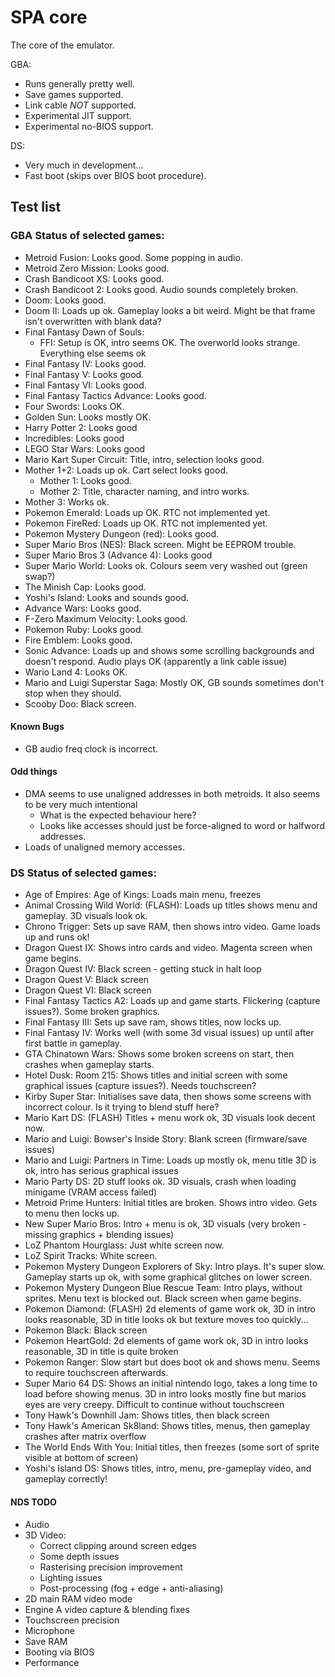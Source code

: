 # SPA core
The core of the emulator.

GBA:
- Runs generally pretty well.
- Save games supported.
- Link cable _NOT_ supported.
- Experimental JIT support.
- Experimental no-BIOS support.

DS:
- Very much in development...
- Fast boot (skips over BIOS boot procedure).

## Test list

### GBA Status of selected games:
- Metroid Fusion: Looks good. Some popping in audio.
- Metroid Zero Mission: Looks good.
- Crash Bandicoot XS: Looks good.
- Crash Bandicoot 2: Looks good. Audio sounds completely broken.
- Doom: Looks good.
- Doom II: Loads up ok. Gameplay looks a bit weird. Might be that frame isn't overwritten with blank data?
- Final Fantasy Dawn of Souls:
    - FFI: Setup is OK, intro seems OK. The overworld looks strange. Everything else seems ok
- Final Fantasy IV: Looks good.
- Final Fantasy V: Looks good.
- Final Fantasy VI: Looks good.
- Final Fantasy Tactics Advance: Looks good.
- Four Swords: Looks OK.
- Golden Sun: Looks mostly OK.
- Harry Potter 2: Looks good
- Incredibles: Looks good
- LEGO Star Wars: Looks good
- Mario Kart Super Circuit: Title, intro, selection looks good.
- Mother 1+2: Loads up ok. Cart select looks good.
    - Mother 1: Looks good.
    - Mother 2: Title, character naming, and intro works.
- Mother 3: Works ok.
- Pokemon Emerald: Loads up OK. RTC not implemented yet.
- Pokemon FireRed: Loads up OK. RTC not implemented yet.
- Pokemon Mystery Dungeon (red): Looks good.
- Super Mario Bros (NES): Black screen. Might be EEPROM trouble.
- Super Mario Bros 3 (Advance 4): Looks good
- Super Mario World: Looks ok. Colours seem very washed out (green swap?)
- The Minish Cap: Looks good.
- Yoshi's Island: Looks and sounds good.
- Advance Wars: Looks good.
- F-Zero Maximum Velocity: Looks good.
- Pokemon Ruby: Looks good.
- Fire Emblem: Looks good.
- Sonic Advance: Loads up and shows some scrolling backgrounds and doesn't respond. Audio plays OK (apparently a link cable issue)
- Wario Land 4: Looks OK.
- Mario and Luigi Superstar Saga: Mostly OK, GB sounds sometimes don't stop when they should.
- Scooby Doo: Black screen.

#### Known Bugs
- GB audio freq clock is incorrect.

#### Odd things
- DMA seems to use unaligned addresses in both metroids. It also seems to be very much intentional
    - What is the expected behaviour here?
    - Looks like accesses should just be force-aligned to word or halfword addresses.
- Loads of unaligned memory accesses.

### DS Status of selected games:
- Age of Empires: Age of Kings: Loads main menu, freezes
- Animal Crossing Wild World: (FLASH): Loads up titles shows menu and gameplay. 3D visuals look ok.
- Chrono Trigger: Sets up save RAM, then shows intro video. Game loads up and runs ok!
- Dragon Quest IX: Shows intro cards and video. Magenta screen when game begins.
- Dragon Quest IV: Black screen - getting stuck in halt loop
- Dragon Quest V: Black screen
- Dragon Quest VI: Black screen
- Final Fantasy Tactics A2: Loads up and game starts. Flickering (capture issues?). Some broken graphics.
- Final Fantasy III: Sets up save ram, shows titles, now locks up.
- Final Fantasy IV: Works well (with some 3d visual issues) up until after first battle in gameplay.
- GTA Chinatown Wars: Shows some broken screens on start, then crashes when gameplay starts.
- Hotel Dusk: Room 215: Shows titles and initial screen with some graphical issues (capture issues?). Needs touchscreen?
- Kirby Super Star: Initialises save data, then shows some screens with incorrect colour. Is it trying to blend stuff here?
- Mario Kart DS: (FLASH) Titles + menu work ok, 3D visuals look decent now.
- Mario and Luigi: Bowser's Inside Story: Blank screen (firmware/save issues)
- Mario and Luigi: Partners in Time: Loads up mostly ok, menu title 3D is ok, intro has serious graphical issues
- Mario Party DS: 2D stuff looks ok. 3D visuals, crash when loading minigame (VRAM access failed)
- Metroid Prime Hunters: Initial titles are broken. Shows intro video. Gets to menu then locks up.
- New Super Mario Bros: Intro + menu is ok, 3D visuals (very broken - missing graphics + blending issues)
- LoZ Phantom Hourglass: Just white screen now.
- LoZ Spirit Tracks: White screen.
- Pokemon Mystery Dungeon Explorers of Sky: Intro plays. It's super slow. Gameplay starts up ok, with some graphical glitches on lower screen.
- Pokemon Mystery Dungeon Blue Rescue Team: Intro plays, without sprites. Menu text is blocked out. Black screen when game begins.
- Pokemon Diamond: (FLASH) 2d elements of game work ok, 3D in intro looks reasonable, 3D in title looks ok but texture moves too quickly...
- Pokemon Black: Black screen
- Pokemon HeartGold: 2d elements of game work ok, 3D in intro looks reasonable, 3D in title is quite broken
- Pokemon Ranger: Slow start but does boot ok and shows menu. Seems to require touchscreen afterwards.
- Super Mario 64 DS: Shows an initial nintendo logo, takes a long time to load before showing menus. 3D in intro looks mostly fine but marios eyes are very creepy. Difficult to continue without touchscreen
- Tony Hawk's Downhill Jam: Shows titles, then black screen
- Tony Hawk's American Sk8land: Shows titles, menus, then gameplay crashes after matrix overflow
- The World Ends With You: Initial titles, then freezes (some sort of sprite visible at bottom of screen)
- Yoshi's Island DS: Shows titles, intro, menu, pre-gameplay video, and gameplay correctly!

#### NDS TODO
- Audio
- 3D Video:
    - Correct clipping around screen edges
    - Some depth issues
    - Rasterising precision improvement
    - Lighting issues
    - Post-processing (fog + edge + anti-aliasing)
- 2D main RAM video mode
- Engine A video capture & blending fixes
- Touchscreen precision
- Microphone
- Save RAM
- Booting via BIOS
- Performance
